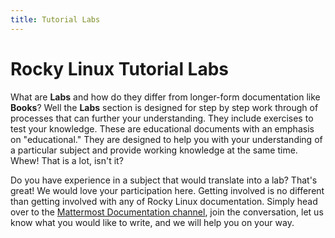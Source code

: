 ```yaml
---
title: Tutorial Labs
---
```


# Rocky Linux Tutorial Labs

What are **Labs** and how do they differ from longer-form documentation like **Books**? Well the **Labs** section is designed for step by step work through of processes that can further your understanding. They include exercises to test your knowledge. These are educational documents with an emphasis on "educational." They are designed to help you with your understanding of a particular subject and provide working knowledge at the same time. Whew! That is a lot, isn't it?

Do you have experience in a subject that would translate into a lab? That's great! We would love your participation here. Getting involved is no different than getting involved with any of Rocky Linux documentation. Simply head over to the [Mattermost Documentation channel](https://chat.rockylinux.org/rocky-linux/channels/documentation), join the conversation, let us know what you would like to write, and we will help you on your way. 
